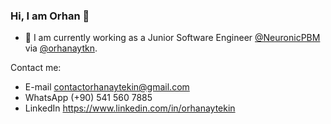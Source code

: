 ### Hi, I am Orhan 👋

- 🔭 I am currently working as a Junior Software Engineer [@NeuronicPBM](https://github.com/NeuronicPBM) via [@orhanaytkn](https://github.com/orhanaytkn).

Contact me:
- E-mail   contactorhanaytekin@gmail.com
- WhatsApp (+90) 541 560 7885 
- LinkedIn https://www.linkedin.com/in/orhanaytekin
